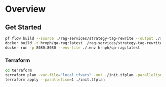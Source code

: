# Overview

## Get Started

```bash
pf flow build --source ./rag-services/strategy-tag-rewrite --output ./release --format docker
docker build -t hrnph/qa-rag:latest ./rag-services/strategy-tag-rewrite/dist
docker run -p 8080:8080 --env-file ./.env hrnph/qa-rag:latest
```

### Terraform

```bash
cd terraform
terraform plan -var-file="local.tfvars" -out ./init.tfplan -parallelism=1
terraform apply --parallelism=1 ./init.tfplan
```
